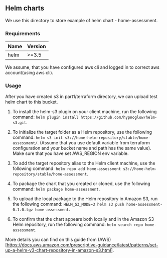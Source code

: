 ## Helm charts

We use this directory to store example of helm chart - home-assessment. 

### Requirements

| Name  | Version |
| ------------- | ------------- |
| helm  | >=3.5  |


We assume, that you have configured aws cli and logged in to correct aws account(using aws cli).

### Usage

After you have created s3 in part1/terraform directory, we can upload test helm chart to this bucket.

1. To install the helm-s3 plugin on your client machine, run the following command: `helm plugin install https://github.com/hypnoglow/helm-s3.git`.

2. To initialize the target folder as a Helm repository, use the following command: `helm s3 init s3://home-helm-repository/stable/home-assessment/`. (Assume that you use default variable from terraform configuration and your bucket name and path has the same value). Make sure that you have set AWS_REGION env variable.

3. To add the target repository alias to the Helm client machine, use the following command: `helm repo add home-assessment s3://home-helm-repository/stable/home-assessment`.

4. To package the chart that you created or cloned, use the following command: `helm package home-assessment`.

5. To upload the local package to the Helm repository in Amazon S3, run the following command: `HELM_S3_MODE=3 helm s3 push home-assessment-0.1.0.tgz home-assessment`.

6. To confirm that the chart appears both locally and in the Amazon S3 Helm repository, run the following command: `helm search repo home-assessment`.

More details you can find on this guide from (AWS)[https://docs.aws.amazon.com/prescriptive-guidance/latest/patterns/set-up-a-helm-v3-chart-repository-in-amazon-s3.html].